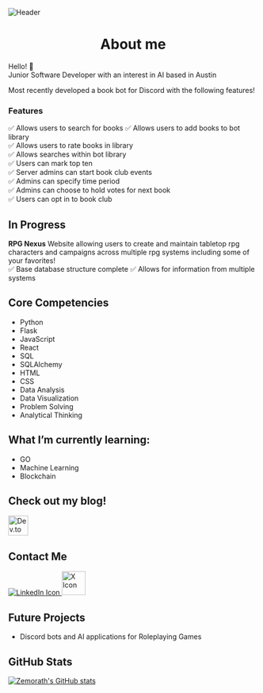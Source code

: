 ![Header](https://i.imgur.com/Gxb87x8.png)

<h1 align='center'>About me</h1>

Hello! 👋
<br>
Junior Software Developer with an interest in AI based in Austin

Most recently developed a book bot for Discord with the following features!

### Features
✅ Allows users to search for books
✅ Allows users to add books to bot library<br>
✅ Allows users to rate books in library<br>
✅ Allows searches within bot library<br>
✅ Users can mark top ten<br>
✅ Server admins can start book club events<br>
✅ Admins can specify time period<br>
✅ Admins can choose to hold votes for next book<br>
✅ Users can opt in to book club<br>

## In Progress
**RPG Nexus**
Website allowing users to create and maintain tabletop rpg characters and campaigns across multiple rpg systems including some of your favorites!<br>
✅ Base database structure complete
✅ Allows for information from multiple systems


## Core Competencies
- Python
- Flask
- JavaScript
- React
- SQL
- SQLAlchemy
- HTML
- CSS
- Data Analysis
- Data Visualization
- Problem Solving
- Analytical Thinking

## What I’m currently learning:
- GO
- Machine Learning
- Blockchain

## Check out my blog!
<a href="https://dev.to/zemorath" target="_blank">
  <img src="https://res.cloudinary.com/practicaldev/image/fetch/s--AOunT8g5--/c_limit%2Cf_auto%2Cfl_progressive%2Cq_auto%2Cw_800/https://thepracticaldev.s3.amazonaws.com/i/78hs31fax49uwy6kbxyw.png" alt="Dev.to Icon" width="40" height="40"/>
</a>

## Contact Me
<a href="https://www.linkedin.com/in/trentward100/">
  <img src="https://img.icons8.com/color/48/000000/linkedin.png" alt="LinkedIn Icon" />
</a>
<a href="https://x.com/trentward100">
  <img src="https://www.freepnglogos.com/uploads/twitter-x-logo-png/twitter-x-logo-png-9.png" alt="X Icon" width="48" height="48"/>
</a>

## Future Projects

- Discord bots and AI applications for Roleplaying Games

## GitHub Stats

[![Zemorath's GitHub stats](https://github-readme-stats.vercel.app/api?username=Zemorath&show_icons=true&theme=radical)](https://github.com/Zemorath/github-readme-stats)


<!--
**Zemorath/Zemorath** is a ✨ _special_ ✨ repository because its `README.md` (this file) appears on your GitHub profile.

Here are some ideas to get you started:

- 🔭 I’m currently working on ...
- 🌱 I’m currently learning ...
- 👯 I’m looking to collaborate on ...
- 🤔 I’m looking for help with ...
- 💬 Ask me about ...
- 📫 How to reach me: ...
- 😄 Pronouns: ...
- ⚡ Fun fact: ...
-->
